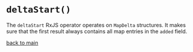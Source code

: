 # `deltaStart()`

The `deltaStart` RxJS operator operates on `MapDelta` structures.
It makes sure that the first result always contains all map entries in the `added` field.

[back to main](../../README.md)
